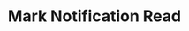 ---
title: Mark Notification Read
excerpt: |-
  Mark single notification or all existing notifications read.

  Required scopes:
  + **post**
api:
  file: lolzteam-public-api-forum.json
  operationId: Notifications.Read
deprecated: false
hidden: false
metadata:
  title: ''
  description: ''
  robots: index
next:
  description: ''
---